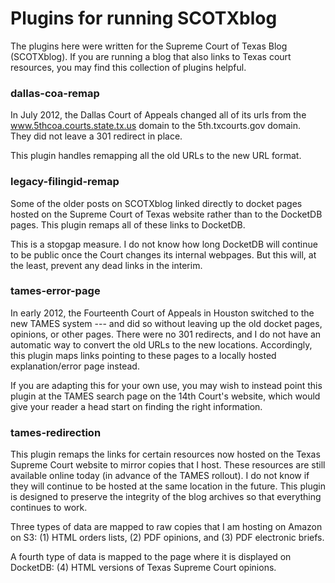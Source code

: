 Plugins for running SCOTXblog
=====================

The plugins here were written for the Supreme Court of Texas Blog (SCOTXblog).
If you are running a blog that also links to Texas court resources, you may find
this collection of plugins helpful.

### dallas-coa-remap

In July 2012, the Dallas Court of Appeals changed all of its urls from the 
www.5thcoa.courts.state.tx.us domain to the 5th.txcourts.gov domain.  
They did not leave a 301 redirect in place.

This plugin handles remapping all the old URLs to the new URL format.

### legacy-filingid-remap

Some of the older posts on SCOTXblog linked directly to docket pages hosted on the 
Supreme Court of Texas website rather than to the DocketDB pages.  This plugin 
remaps all of these links to DocketDB.

This is a stopgap measure.  I do not know how long DocketDB will continue to be 
public once the Court changes its internal webpages.  But this will, at the least, 
prevent any dead links in the interim.

### tames-error-page

In early 2012, the Fourteenth Court of Appeals in Houston switched to the 
new TAMES system --- and did so without leaving up the old docket pages, opinions,
or other pages.  There were no 301 redirects, and I do not have an automatic way
to convert the old URLs to the new locations.  Accordingly, this plugin maps
links pointing to these pages to a locally hosted explanation/error page instead.

If you are adapting this for your own use, you may wish to instead point this 
plugin at the TAMES search page on the 14th Court's website, which would
give your reader a head start on finding the right information.

### tames-redirection

This plugin remaps the links for certain resources now hosted on the Texas Supreme
Court website to mirror copies that I host.  These resources are still available online
today (in advance of the TAMES rollout).  I do not know if they will continue to be
hosted at the same location in the future.  This plugin is designed to preserve the
integrity of the blog archives so that everything continues to work.

Three types of data are mapped to raw copies that I am hosting on Amazon on S3:
(1) HTML orders lists, (2) PDF opinions, and (3) PDF electronic briefs.

A fourth type of data is mapped to the page where it is displayed on DocketDB:
(4) HTML versions of Texas Supreme Court opinions.